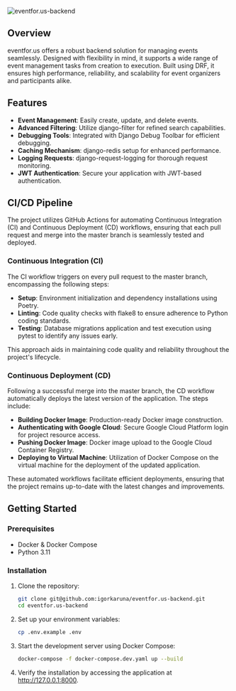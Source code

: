 
![eventfor.us-backend](https://github.com/igorkaruna/eventfor.us-backend/assets/88438873/3af683ca-c695-4f13-a57e-242cd9ee88f1)

## Overview

eventfor.us offers a robust backend solution for managing events seamlessly. Designed with flexibility in mind, it supports a wide range of event management tasks from creation to execution. Built using DRF, it ensures high performance, reliability, and scalability for event organizers and participants alike.

## Features

- **Event Management**: Easily create, update, and delete events.
- **Advanced Filtering**: Utilize django-filter for refined search capabilities.
- **Debugging Tools**: Integrated with Django Debug Toolbar for efficient debugging.
- **Caching Mechanism**: django-redis setup for enhanced performance.
- **Logging Requests**: django-request-logging for thorough request monitoring.
- **JWT Authentication**: Secure your application with JWT-based authentication.

## CI/CD Pipeline

The project utilizes GitHub Actions for automating Continuous Integration (CI) and Continuous Deployment (CD) workflows, ensuring that each pull request and merge into the master branch is seamlessly tested and deployed.

### Continuous Integration (CI)

The CI workflow triggers on every pull request to the master branch, encompassing the following steps:

- **Setup**: Environment initialization and dependency installations using Poetry.
- **Linting**: Code quality checks with flake8 to ensure adherence to Python coding standards.
- **Testing**: Database migrations application and test execution using pytest to identify any issues early.

This approach aids in maintaining code quality and reliability throughout the project's lifecycle.

### Continuous Deployment (CD)

Following a successful merge into the master branch, the CD workflow automatically deploys the latest version of the application. The steps include:

- **Building Docker Image**: Production-ready Docker image construction.
- **Authenticating with Google Cloud**: Secure Google Cloud Platform login for project resource access.
- **Pushing Docker Image**: Docker image upload to the Google Cloud Container Registry.
- **Deploying to Virtual Machine**: Utilization of Docker Compose on the virtual machine for the deployment of the updated application.

These automated workflows facilitate efficient deployments, ensuring that the project remains up-to-date with the latest changes and improvements.

## Getting Started

### Prerequisites

- Docker & Docker Compose
- Python 3.11

### Installation

1. Clone the repository:
   ```sh
   git clone git@github.com:igorkaruna/eventfor.us-backend.git
   cd eventfor.us-backend

2. Set up your environment variables:
   ```sh
   cp .env.example .env

3. Start the development server using Docker Compose:
   ```sh
   docker-compose -f docker-compose.dev.yaml up --build

4. Verify the installation by accessing the application at http://127.0.0.1:8000.
